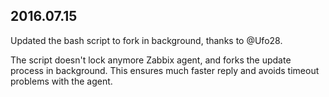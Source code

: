 2016.07.15
----------

Updated the bash script to fork in background, thanks to @Ufo28.

The script doesn't lock anymore Zabbix agent, and forks the update process in background. This ensures much faster reply and 
avoids timeout problems with the agent.
